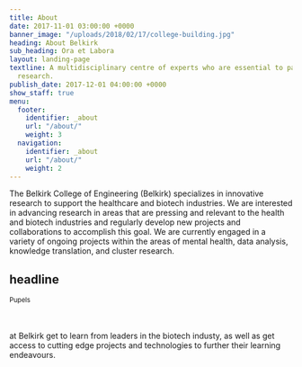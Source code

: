 ```yaml
---
title: About
date: 2017-11-01 03:00:00 +0000
banner_image: "/uploads/2018/02/17/college-building.jpg"
heading: About Belkirk
sub_heading: Ora et Labora
layout: landing-page
textline: A multidisciplinary centre of experts who are essential to patient-oriented
  research.
publish_date: 2017-12-01 04:00:00 +0000
show_staff: true
menu:
  footer:
    identifier: _about
    url: "/about/"
    weight: 3
  navigation:
    identifier: _about
    url: "/about/"
    weight: 2
---
```

The Belkirk College of Engineering (Belkirk) specializes in innovative research to support the healthcare and biotech industries. We are interested in advancing research in areas that are pressing and relevant to the health and biotech industries and regularly develop new projects and collaborations to accomplish this goal. We are currently engaged in a variety of ongoing projects within the areas of mental health, data analysis, knowledge translation, and cluster research.

## headline

<div class="tset"><small>Pupels</small></div><br><br>

at Belkirk get to learn from leaders in the biotech industy, as well as get access to cutting edge projects and technologies to further their learning endeavours.
